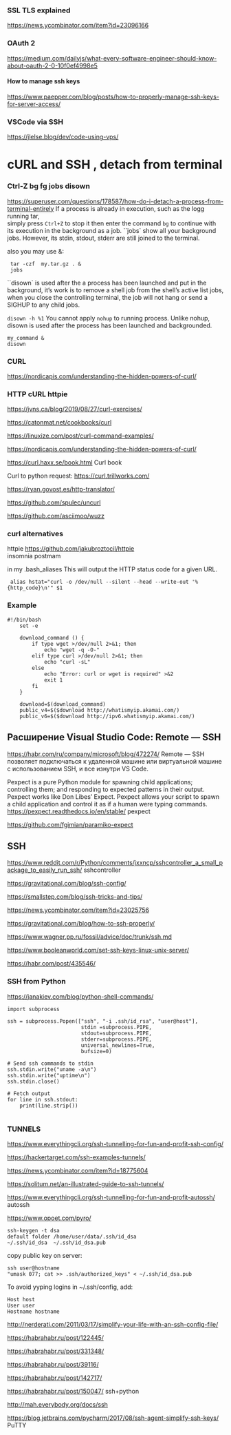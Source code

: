 ### SSL TLS explained

https://news.ycombinator.com/item?id=23096166

### OAuth 2
https://medium.com/dailyjs/what-every-software-engineer-should-know-about-oauth-2-0-10f0ef4998e5

#### How to manage ssh keys

https://www.paepper.com/blog/posts/how-to-properly-manage-ssh-keys-for-server-access/

### VSCode via SSH

https://jlelse.blog/dev/code-using-vps/

# cURL and SSH , detach from terminal

### Ctrl-Z bg fg jobs disown 

<https://superuser.com/questions/178587/how-do-i-detach-a-process-from-terminal-entirely>
If a process is already in execution, such as the logg running  tar,  
simply press ``Ctrl+Z`` to stop it then enter the command ``bg`` to continue with its execution in the background as a job.
``jobs` show all your background jobs. 
However, its stdin, stdout, stderr are still joined to the terminal.

also you may use &:
```
 tar -czf  my.tar.gz . &
 jobs
```

``disown`  is used after the a process has been launched and put in the background, it’s work is to remove a shell job from the shell’s active list jobs,
 when you close the controlling terminal, the job will not hang or send a SIGHUP to any child jobs.
 
 ```disown -h %1```
 You cannot apply ``nohup`` to running process.
  Unlike nohup, disown is used after the process has been launched and backgrounded.
```
my_command &
disown
```
 
### CURL

<https://nordicapis.com/understanding-the-hidden-powers-of-curl/>

### HTTP cURL httpie

<https://jvns.ca/blog/2019/08/27/curl-exercises/>

<https://catonmat.net/cookbooks/curl>

<https://linuxize.com/post/curl-command-examples/>

<https://nordicapis.com/understanding-the-hidden-powers-of-curl/>

<https://curl.haxx.se/book.html> Curl book

Curl to python request:
<https://curl.trillworks.com/>

<https://ryan.govost.es/http-translator/>

<https://github.com/spulec/uncurl>

<https://github.com/asciimoo/wuzz>

### curl alternatives

httpie  https://github.com/jakubroztocil/httpie  
insomnia
postmam


in my .bash_aliases
This will output the HTTP status code for a given URL.

     alias hstat="curl -o /dev/null --silent --head --write-out '%{http_code}\n'" $1 
     
### Example
```
#!/bin/bash
    set -e

    download_command () {
        if type wget >/dev/null 2>&1; then
            echo "wget -q -O-"
        elif type curl >/dev/null 2>&1; then
            echo "curl -sL"
        else
            echo "Error: curl or wget is required" >&2
            exit 1
        fi
    }

    download=$(download_command)
    public_v4=$($download http://whatismyip.akamai.com/)
    public_v6=$($download http://ipv6.whatismyip.akamai.com/)
```

## Расширение Visual Studio Code: Remote — SSH 
<https://habr.com/ru/company/microsoft/blog/472274/>
 Remote — SSH позволяет подключаться к удаленной машине или виртуальной машине с использованием SSH, 
 и все изнутри VS Code.
 
 
Pexpect is a pure Python module for spawning child applications; controlling them; and responding to expected patterns in their output. Pexpect works like Don Libes’ Expect. 
Pexpect allows your script to spawn a child application and control it as if a human were typing commands. 
<https://pexpect.readthedocs.io/en/stable/> pexpect

<https://github.com/fgimian/paramiko-expect>

## SSH 

https://www.reddit.com/r/Python/comments/jxxncp/sshcontroller_a_small_package_to_easily_run_ssh/ sshcontroller

https://gravitational.com/blog/ssh-config/ 

<https://smallstep.com/blog/ssh-tricks-and-tips/>

<https://news.ycombinator.com/item?id=23025756>

<https://gravitational.com/blog/how-to-ssh-properly/>

<https://www.wagner.pp.ru/fossil/advice/doc/trunk/ssh.md>

<https://www.booleanworld.com/set-ssh-keys-linux-unix-server/>

<https://habr.com/post/435546/>


### SSH from Python

<https://janakiev.com/blog/python-shell-commands/>
```
import subprocess

ssh = subprocess.Popen(["ssh", "-i .ssh/id_rsa", "user@host"],
                        stdin =subprocess.PIPE,
                        stdout=subprocess.PIPE,
                        stderr=subprocess.PIPE,
                        universal_newlines=True,
                        bufsize=0)
 
# Send ssh commands to stdin
ssh.stdin.write("uname -a\n")
ssh.stdin.write("uptime\n")
ssh.stdin.close()

# Fetch output
for line in ssh.stdout:
    print(line.strip())
    
```    

### TUNNELS
https://www.everythingcli.org/ssh-tunnelling-for-fun-and-profit-ssh-config/  
  
https://hackertarget.com/ssh-examples-tunnels/

https://news.ycombinator.com/item?id=18775604  
  
https://solitum.net/an-illustrated-guide-to-ssh-tunnels/

https://www.everythingcli.org/ssh-tunnelling-for-fun-and-profit-autossh/  autossh

https://www.opoet.com/pyro/

```
ssh-keygen -t dsa
default folder /home/user/data/.ssh/id_dsa
~/.ssh/id_dsa  ~/.ssh/id_dsa.pub
```
copy public key on server:
```
ssh user@hostname 
"umask 077; cat >> .ssh/authorized_keys" < ~/.ssh/id_dsa.pub
```
To avoid yyping logins  in ~/.ssh/config, add:
```
Host host
User user
Hostname hostname
```

http://nerderati.com/2011/03/17/simplify-your-life-with-an-ssh-config-file/

https://habrahabr.ru/post/122445/

https://habrahabr.ru/post/331348/

https://habrahabr.ru/post/39116/

https://habrahabr.ru/post/142717/

https://habrahabr.ru/post/150047/ ssh+python

http://mah.everybody.org/docs/ssh

https://blog.jetbrains.com/pycharm/2017/08/ssh-agent-simplify-ssh-keys/ PuTTY
